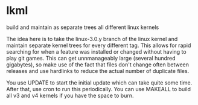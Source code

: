 # lkml
build and maintain as separate trees all different linux kernels

The idea here is to take the linux-3.0.y branch of the linux kernel and maintain separate kernel trees for every different tag.
This allows for rapid searching for when a feature was installed or changed without having to play git games.
This can get unnmanageably large (several hundred gigabytes), so make use of the fact that files don't change
often between releases and use hardlinks to reduce the actual number of duplicate files.

You use UPDATE to start the initial update which can take quite some time. After that, use
cron to run this periodically. You can use MAKEALL to build all v3 and v4 kernels if you have
the space to burn.
